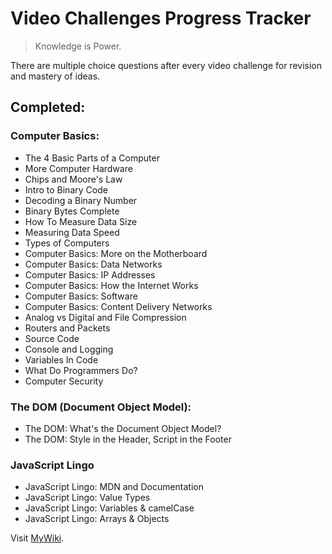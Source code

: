 # Video Challenges Progress Tracker 
> Knowledge is Power.

There are multiple choice questions after every video challenge for revision and mastery of ideas. 
## Completed:  
### Computer Basics:
* The 4 Basic Parts of a Computer 
* More Computer Hardware 
* Chips and Moore's Law 
* Intro to Binary Code 
* Decoding a Binary Number 
* Binary Bytes Complete
* How To Measure Data Size
* Measuring Data Speed 
* Types of Computers
* Computer Basics: More on the Motherboard 
* Computer Basics: Data Networks 
* Computer Basics: IP Addresses 
* Computer Basics: How the Internet Works 
* Computer Basics: Software 
* Computer Basics: Content Delivery Networks 
* Analog vs Digital and File Compression
* Routers and Packets 
* Source Code 
* Console and Logging 
* Variables In Code 
* What Do Programmers Do? 
* Computer Security

### The DOM (Document Object Model):
* The DOM: What's the Document Object Model? 
* The DOM: Style in the Header, Script in the Footer

### JavaScript Lingo 
* JavaScript Lingo: MDN and Documentation 
* JavaScript Lingo: Value Types 
* JavaScript Lingo: Variables & camelCase 
* JavaScript Lingo: Arrays & Objects

Visit [MyWiki](https://github.com/chrisjim316/freeCodeCamp-/wiki/Video-Challenges-Progress-Tracker).
